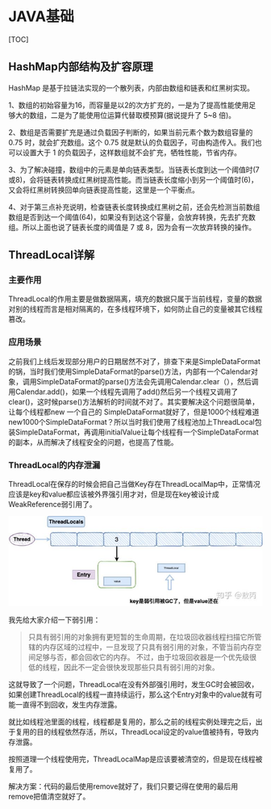 # JAVA基础

[TOC]

## HashMap内部结构及扩容原理

HashMap 是基于拉链法实现的一个散列表，内部由数组和链表和红黑树实现。

1、数组的初始容量为16，而容量是以2的次方扩充的，一是为了提高性能使用足够大的数组，二是为了能使用位运算代替取模预算(据说提升了 5~8 倍)。

2、数组是否需要扩充是通过负载因子判断的，如果当前元素个数为数组容量的 0.75 时，就会扩充数组。这个 0.75 就是默认的负载因子，可由构造传入。我们也可以设置大于 1 的负载因子，这样数组就不会扩充，牺牲性能，节省内存。

3、为了解决碰撞，数组中的元素是单向链表类型。当链表长度到达一个阈值时(7或8)，会将链表转换成红黑树提高性能。而当链表长度缩小到另一个阈值时(6)，又会将红黑树转换回单向链表提高性能，这里是一个平衡点。

4、对于第三点补充说明，检查链表长度转换成红黑树之前，还会先检测当前数组数组是否到达一个阈值(64)，如果没有到达这个容量，会放弃转换，先去扩充数组。所以上面也说了链表长度的阈值是 7 或 8，因为会有一次放弃转换的操作。

## ThreadLocal详解
### 主要作用
ThreadLocal的作用主要是做数据隔离，填充的数据只属于当前线程，变量的数据对别的线程而言是相对隔离的，在多线程环境下，如何防止自己的变量被其它线程篡改。

### 应用场景

之前我们上线后发现部分用户的日期居然不对了，排查下来是SimpleDataFormat的锅，当时我们使用SimpleDataFormat的parse()方法，内部有一个Calendar对象，调用SimpleDataFormat的parse()方法会先调用Calendar.clear（），然后调用Calendar.add()，如果一个线程先调用了add()然后另一个线程又调用了clear()，这时候parse()方法解析的时间就不对了。其实要解决这个问题很简单，让每个线程都new 一个自己的 SimpleDataFormat就好了，但是1000个线程难道new1000个SimpleDataFormat？所以当时我们使用了线程池加上ThreadLocal包装SimpleDataFormat，再调用initialValue让每个线程有一个SimpleDataFormat的副本，从而解决了线程安全的问题，也提高了性能。

### ThreadLocal的内存泄漏

ThreadLocal在保存的时候会把自己当做Key存在ThreadLocalMap中，正常情况应该是key和value都应该被外界强引用才对，但是现在key被设计成WeakReference弱引用了。

![img.png](JVM-Note.assets/img.png)

我先给大家介绍一下弱引用：

> 只具有弱引用的对象拥有更短暂的生命周期，在垃圾回收器线程扫描它所管辖的内存区域的过程中，一旦发现了只具有弱引用的对象，不管当前内存空间足够与否，都会回收它的内存。  不过，由于垃圾回收器是一个优先级很低的线程，因此不一定会很快发现那些只具有弱引用的对象。

这就导致了一个问题，ThreadLocal在没有外部强引用时，发生GC时会被回收，如果创建ThreadLocal的线程一直持续运行，那么这个Entry对象中的value就有可能一直得不到回收，发生内存泄露。

就比如线程池里面的线程，线程都是复用的，那么之前的线程实例处理完之后，出于复用的目的线程依然存活，所以，ThreadLocal设定的value值被持有，导致内存泄露。

按照道理一个线程使用完，ThreadLocalMap是应该要被清空的，但是现在线程被复用了。

解决方案：代码的最后使用remove就好了，我们只要记得在使用的最后用remove把值清空就好了。


